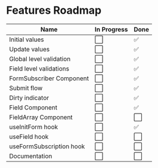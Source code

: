 # Features Roadmap

| Name                     | In Progress          | Done                 |
| ------------------------ | -------------------- | -------------------- |
| Initial values           | :white_large_square: | :white_check_mark:   |
| Update values            | :white_large_square: | :white_check_mark:   |
| Global level validation  | :white_large_square: | :white_check_mark:   |
| Field level validations  | :white_large_square: | :white_check_mark:   |
| FormSubscriber Component | :white_large_square: | :white_check_mark:   |
| Submit flow              | :white_large_square: | :white_check_mark:   |
| Dirty indicator          | :white_large_square: | :white_check_mark:   |
| Field Component          | :white_large_square: | :white_check_mark:   |
| FieldArray Component     | :white_large_square: | :white_large_square: |
| useInitForm hook         | :white_large_square: | :white_check_mark:   |
| useField hook            | :white_large_square: | :white_large_square: |
| useFormSubscription hook | :white_large_square: | :white_large_square: |
| Documentation            | :white_large_square: | :white_large_square: |
